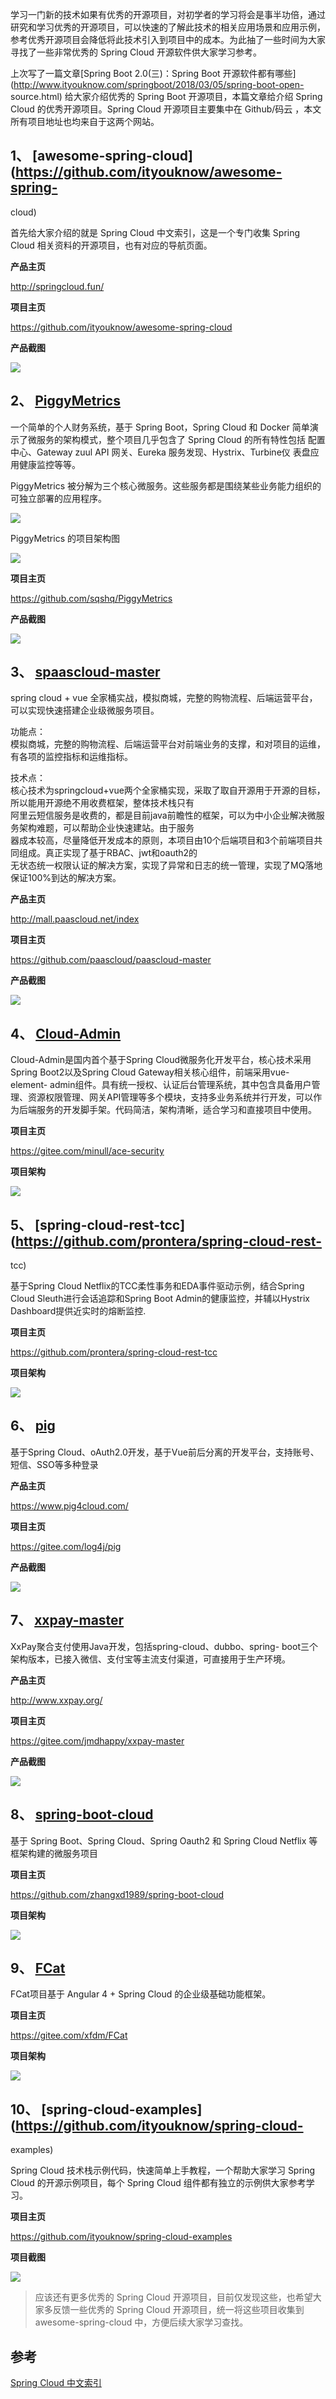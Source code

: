 学习一门新的技术如果有优秀的开源项目，对初学者的学习将会是事半功倍，通过研究和学习优秀的开源项目，可以快速的了解此技术的相关应用场景和应用示例，参考优秀开源项目会降低将此技术引入到项目中的成本。为此抽了一些时间为大家寻找了一些非常优秀的
Spring Cloud 开源软件供大家学习参考。

上次写了一篇文章[Spring Boot 2.0(三)：Spring Boot
开源软件都有哪些](http://www.ityouknow.com/springboot/2018/03/05/spring-boot-open-
source.html) 给大家介绍优秀的 Spring Boot 开源项目，本篇文章给介绍 Spring Cloud 的优秀开源项目。Spring
Cloud 开源项目主要集中在 Github/码云 ，本文所有项目地址也均来自于这两个网站。

## 1、 [awesome-spring-cloud](https://github.com/ityouknow/awesome-spring-
cloud)

首先给大家介绍的就是 Spring Cloud 中文索引，这是一个专门收集 Spring Cloud 相关资料的开源项目，也有对应的导航页面。

**产品主页**

<http://springcloud.fun/>

**项目主页**

<https://github.com/ityouknow/awesome-spring-cloud>

**产品截图**

![](../md/img/ityouknow/awesome-spring-cloud.png)

## 2、 [PiggyMetrics](https://github.com/sqshq/PiggyMetrics)

一个简单的个人财务系统，基于 Spring Boot，Spring Cloud 和 Docker 简单演示了微服务的架构模式，整个项目几乎包含了
Spring Cloud 的所有特性包括 配置中心、Gateway zuul API 网关、Eureka 服务发现、Hystrix、Turbine仪
表盘应用健康监控等等。

PiggyMetrics 被分解为三个核心微服务。这些服务都是围绕某些业务能力组织的可独立部署的应用程序。

![](../md/img/ityouknow/PiggyMetrics_sercive.png)

PiggyMetrics 的项目架构图

![](../md/img/ityouknow/PInfrastructure.png)

**项目主页**

<https://github.com/sqshq/PiggyMetrics>

**产品截图**

![](http://www.mooooc.com/assets/images/2018/springcloud/piggyMetrics.gif)

## 3、 [spaascloud-master](https://github.com/paascloud/paascloud-master)

spring cloud + vue 全家桶实战，模拟商城，完整的购物流程、后端运营平台，可以实现快速搭建企业级微服务项目。

功能点：  
模拟商城，完整的购物流程、后端运营平台对前端业务的支撑，和对项目的运维，有各项的监控指标和运维指标。

技术点：  
核心技术为springcloud+vue两个全家桶实现，采取了取自开源用于开源的目标，所以能用开源绝不用收费框架，整体技术栈只有  
阿里云短信服务是收费的，都是目前java前瞻性的框架，可以为中小企业解决微服务架构难题，可以帮助企业快速建站。由于服务  
器成本较高，尽量降低开发成本的原则，本项目由10个后端项目和3个前端项目共同组成。真正实现了基于RBAC、jwt和oauth2的  
无状态统一权限认证的解决方案，实现了异常和日志的统一管理，实现了MQ落地保证100%到达的解决方案。

**产品主页**

<http://mall.paascloud.net/index>

**项目主页**

<https://github.com/paascloud/paascloud-master>

**产品截图**

![](../md/img/ityouknow/paascloud.png)

## 4、 [Cloud-Admin](https://gitee.com/minull/ace-security)

Cloud-Admin是国内首个基于Spring Cloud微服务化开发平台，核心技术采用Spring Boot2以及Spring Cloud
Gateway相关核心组件，前端采用vue-element-
admin组件。具有统一授权、认证后台管理系统，其中包含具备用户管理、资源权限管理、网关API管理等多个模块，支持多业务系统并行开发，可以作为后端服务的开发脚手架。代码简洁，架构清晰，适合学习和直接项目中使用。

**项目主页**

<https://gitee.com/minull/ace-security>

**项目架构**

![](../md/img/ityouknow/ace-security.png)

## 5、 [spring-cloud-rest-tcc](https://github.com/prontera/spring-cloud-rest-
tcc)

基于Spring Cloud Netflix的TCC柔性事务和EDA事件驱动示例，结合Spring Cloud Sleuth进行会话追踪和Spring
Boot Admin的健康监控，并辅以Hystrix Dashboard提供近实时的熔断监控.

**项目主页**

<https://github.com/prontera/spring-cloud-rest-tcc>

**项目架构**

![](../md/img/ityouknow/spring-cloud-rest-tcc.png)

## 6、 [pig](https://gitee.com/log4j/pig)

基于Spring Cloud、oAuth2.0开发，基于Vue前后分离的开发平台，支持账号、短信、SSO等多种登录

**产品主页**

<https://www.pig4cloud.com/>

**项目主页**

<https://gitee.com/log4j/pig>

**产品截图**

![](../md/img/ityouknow/ping.png)

## 7、 [xxpay-master](https://gitee.com/jmdhappy/xxpay-master)

XxPay聚合支付使用Java开发，包括spring-cloud、dubbo、spring-
boot三个架构版本，已接入微信、支付宝等主流支付渠道，可直接用于生产环境。

**产品主页**

<http://www.xxpay.org/>

**项目主页**

<https://gitee.com/jmdhappy/xxpay-master>

**产品截图**

![](../md/img/ityouknow/xxpay.png)

## 8、 [spring-boot-cloud](https://github.com/zhangxd1989/spring-boot-cloud)

基于 Spring Boot、Spring Cloud、Spring Oauth2 和 Spring Cloud Netflix 等框架构建的微服务项目

**项目主页**

<https://github.com/zhangxd1989/spring-boot-cloud>

**项目架构**

![](../md/img/ityouknow/spring-boot-cloud.jpg)

## 9、 [FCat](https://gitee.com/xfdm/FCat)

FCat项目基于 Angular 4 + Spring Cloud 的企业级基础功能框架。

**项目主页**

<https://gitee.com/xfdm/FCat>

**项目架构**

![](../md/img/ityouknow/FCat.png)

## 10、 [spring-cloud-examples](https://github.com/ityouknow/spring-cloud-
examples)

Spring Cloud 技术栈示例代码，快速简单上手教程，一个帮助大家学习 Spring Cloud 的开源示例项目，每个 Spring Cloud
组件都有独立的示例供大家参考学习。

**项目主页**

<https://github.com/ityouknow/spring-cloud-examples>

**项目截图**

![](../md/img/ityouknow/spring-cloud-examples.png)

> 应该还有更多优秀的 Spring Cloud 开源项目，目前仅发现这些，也希望大家多反馈一些优秀的 Spring Cloud
开源项目，统一将这些项目收集到 awesome-spring-cloud 中，方便后续大家学习查找。

## 参考

[Spring Cloud 中文索引](http://springcloud.fun/)

